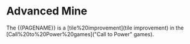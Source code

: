 # Advanced Mine

The {{PAGENAME}} is a [tile%20improvement](tile improvement) in the [Call%20to%20Power%20games]("Call to Power" games).